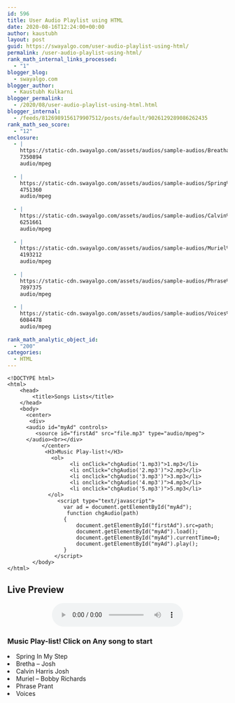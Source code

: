 ```yaml
---
id: 596
title: User Audio Playlist using HTML
date: 2020-08-16T12:24:00+00:00
author: kaustubh
layout: post
guid: https://swayalgo.com/user-audio-playlist-using-html/
permalink: /user-audio-playlist-using-html/
rank_math_internal_links_processed:
  - "1"
blogger_blog:
  - swayalgo.com
blogger_author:
  - Kaustubh Kulkarni
blogger_permalink:
  - /2020/08/user-audio-playlist-using-html.html
blogger_internal:
  - /feeds/8126989156179907512/posts/default/9026129289086262435
rank_math_seo_score:
  - "12"
enclosure:
  - |
    https://static-cdn.swayalgo.com/assets/audios/sample-audios/Breatha%20-%20josh%20pan.mp3
    7350894
    audio/mpeg
    
  - |
    https://static-cdn.swayalgo.com/assets/audios/sample-audios/Spring%20In%20My%20Step%20-%20Silent%20Partner.mp3
    4751360
    audio/mpeg
    
  - |
    https://static-cdn.swayalgo.com/assets/audios/sample-audios/Calvin%20Harris%20-%20josh%20pan.mp3
    6251661
    audio/mpeg
    
  - |
    https://static-cdn.swayalgo.com/assets/audios/sample-audios/Muriel%20-%20Bobby%20Richards.mp3
    4193212
    audio/mpeg
    
  - |
    https://static-cdn.swayalgo.com/assets/audios/sample-audios/Phrase%20Prant%20-%20josh%20pan.mp3
    7897375
    audio/mpeg
    
  - |
    https://static-cdn.swayalgo.com/assets/audios/sample-audios/Voices%20-%20Patrick%20Patrikios.mp3
    6084478
    audio/mpeg
    
rank_math_analytic_object_id:
  - "200"
categories:
  - HTML
---
```

<pre class="wp-block-code"><code>&lt;!DOCTYPE html>
&lt;html>
    &lt;head>
        &lt;title>Songs Lists&lt;/title>
    &lt;/head>
    &lt;body>
      &lt;center>
       &lt;div>
      &lt;audio id="myAd" controls>
         &lt;source id="firstAd" src="file.mp3" type="audio/mpeg">
      &lt;/audio>&lt;br>&lt;/div>
           &lt;/center>
            &lt;H3>Music Play-list!&lt;/H3>
              &lt;ol>
                    &lt;li onClick="chgAudio('1.mp3)">1.mp3&lt;/li>
                    &lt;li onClick="chgAudio('2.mp3')">2.mp3&lt;/li>
                    &lt;li onclick="chgAudio('3.mp3')">3.mp3&lt;/li>
                    &lt;li onclick="chgAudio('4.mp3')">4.mp3&lt;/li>
                    &lt;li onclick="chgAudio('5.mp3')">5.mp3&lt;/li>
             &lt;/ol>
             	&lt;script type="text/javascript">
                  var ad = document.getElementById("myAd");
                   function chgAudio(path)
                  {
                      document.getElementById("firstAd").src=path;
                      document.getElementById("myAd").load();
                      document.getElementById("myAd").currentTime=0;
                      document.getElementById("myAd").play();
                  }
               &lt;/script>
        &lt;/body>
&lt;/html> </code></pre>

## Live Preview

<center>
  <div>
    <audio id="myAd" controls> <source id="firstAd" src="https://static-cdn.swayalgo.com/assets/audios/sample-audios/Breatha%20-%20josh%20pan.mp3" type="audio/mpeg"> </audio><br />
  </div>
</center>

### Music Play-list! Click on Any song to start 

<li onclick="chgAudio('https://static-cdn.swayalgo.com/assets/audios/sample-audios/Spring%20In%20My%20Step%20-%20Silent%20Partner.mp3')">
  Spring In My Step
</li>
<li onClick="chgAudio('https://static-cdn.swayalgo.com/assets/audios/sample-audios/Breatha%20-%20josh%20pan.mp3')">
  Bretha &#8211; Josh
</li>
<li onClick="chgAudio('https://static-cdn.swayalgo.com/assets/audios/sample-audios/Calvin%20Harris%20-%20josh%20pan.mp3')">
  Calvin Harris Josh
</li>
<li onclick="chgAudio('https://static-cdn.swayalgo.com/assets/audios/sample-audios/Muriel%20-%20Bobby%20Richards.mp3')">
  Muriel &#8211; Bobby Richards
</li>
<li onclick="chgAudio('https://static-cdn.swayalgo.com/assets/audios/sample-audios/Phrase%20Prant%20-%20josh%20pan.mp3')">
  Phrase Prant
</li>
<li onclick="chgAudio('https://static-cdn.swayalgo.com/assets/audios/sample-audios/Voices%20-%20Patrick%20Patrikios.mp3')">
  Voices
</li> ﻿